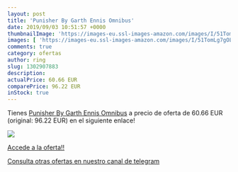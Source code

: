 ```yaml
---
layout: post
title: 'Punisher By Garth Ennis Omnibus'
date: 2019/09/03 10:51:57 +0000
thumbnailImage: 'https://images-eu.ssl-images-amazon.com/images/I/51TomLg7gOL._SL200_.jpg'
images: [ 'https://images-eu.ssl-images-amazon.com/images/I/51TomLg7gOL._SL200_.jpg' ]
comments: true
category: ofertas
author: ring
slug: 1302907883
description:
actualPrice: 60.66 EUR
comparePrice: 96.22 EUR
inStock: true
---
```


Tienes [Punisher By Garth Ennis Omnibus](https://www.amazon.com/dp/1302907883/?tag=redken08-20) a precio de oferta de 60.66 EUR (original: 96.22 EUR) en el siguiente enlace!

[![](https://images-eu.ssl-images-amazon.com/images/I/51TomLg7gOL._SL200_.jpg)](https://www.amazon.com/dp/1302907883/?tag=redken08-20)

[Accede a la oferta!!](https://www.amazon.com/dp/1302907883/?tag=redken08-20)

[Consulta otras ofertas en nuestro canal de telegram](https://t.me/s/ofertas25)
